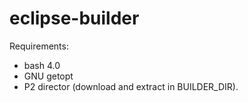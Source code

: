 # eclipse-builder

Requirements:
* bash 4.0
* GNU getopt
* P2 director (download and extract in BUILDER_DIR).
